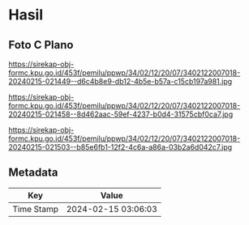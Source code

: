 # Hasil

## Foto C Plano

https://sirekap-obj-formc.kpu.go.id/453f/pemilu/ppwp/34/02/12/20/07/3402122007018-20240215-021449--d6c4b8e9-db12-4b5e-b57a-c15cb197a981.jpg

https://sirekap-obj-formc.kpu.go.id/453f/pemilu/ppwp/34/02/12/20/07/3402122007018-20240215-021458--8d462aac-59ef-4237-b0d4-31575cbf0ca7.jpg

https://sirekap-obj-formc.kpu.go.id/453f/pemilu/ppwp/34/02/12/20/07/3402122007018-20240215-021503--b85e6fb1-12f2-4c6a-a86a-03b2a6d042c7.jpg


## Metadata

| Key        | Value               |
| ---------- | ------------------- |
| Time Stamp | 2024-02-15 03:06:03 |



